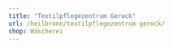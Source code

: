 ```yaml
---
title: "Textilpflegezentrum Gerock"
url: /heilbronn/textilpflegezentrum-gerock/
shop: Wäscherei
---
```

